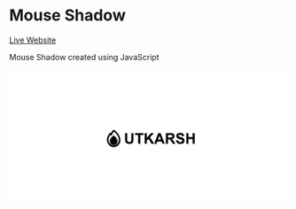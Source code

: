 Mouse Shadow
============  

[Live Website](https://utkarshpathrabe.github.io/Mouse-Shadow/)  

Mouse Shadow created using JavaScript  

![Main Page](./assets/mouse_shadow.gif)  
